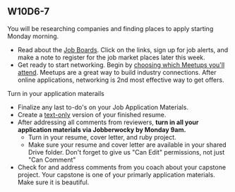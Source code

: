 ## W10D6-7
You will be researching companies and finding places to apply starting Monday morning.  
  * Read about the [Job Boards][job-boards].  Click on the links, sign up for job alerts, and make a note to register for the job market places later this week.  
  * Get ready to start networking.  Begin by [choosing which Meetups you'll attend][meetups]. Meetups are a great way to build industry connections.  After online applications, networking is 2nd most effective way to get offers.  
  
Turn in your application materails
* Finalize any last to-do's on your Job Application Materials.
* Create a [text-only][text-only] version of your finished resume.
* After addressing all comments from reviewers, **turn in all your application materials via Jobberwocky by Monday 9am.**
  * Turn in your resume, cover letter, and ruby project. 
  * Make sure your resume and cover letter are available in your shared Drive folder.  Don't forget to give us "Can Edit" permissions, not just "Can Comment"
* Check for and address comments from you coach about your capstone project. Your capstone is one of your primarly application materials.  Make sure it is beautiful.  

[meetups]: ../engineering-culture/meetups.md
[job-boards]: ../mass-applying/job-boards.md
[text-only]: ../self-presentation/text-resume.md
